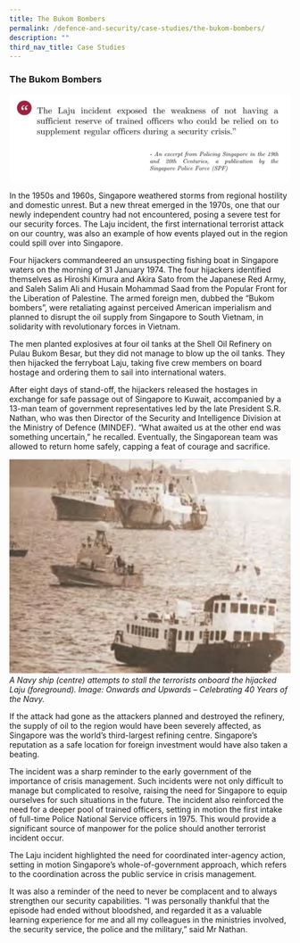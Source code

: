```yaml
---
title: The Bukom Bombers
permalink: /defence-and-security/case-studies/the-bukom-bombers/
description: ""
third_nav_title: Case Studies
---
```

### The Bukom Bombers
![Laju incident ](/images/Defence/Defence%209a.jpg)

In the 1950s and 1960s, Singapore weathered storms from regional hostility and domestic unrest. But a new threat emerged in the 1970s, one that our newly independent country had not encountered, posing a severe test for our security forces. The Laju incident, the first international terrorist attack on our country, was also an example of how events played out in the region could spill over into Singapore. 

Four hijackers commandeered an unsuspecting fishing boat in Singapore waters on the morning of 31 January 1974. The four hijackers identified themselves as Hiroshi Kimura and Akira Sato from the Japanese Red Army, and Saleh Salim Ali and Husain Mohammad Saad from the Popular Front for the Liberation of Palestine. The armed foreign men, dubbed the “Bukom bombers”, were retaliating against perceived American imperialism and planned to disrupt the oil supply from Singapore to South Vietnam, in solidarity with revolutionary forces in Vietnam.

The men planted explosives at four oil tanks at the Shell Oil Refinery on Pulau Bukom Besar, but they did not manage to blow up the oil tanks. They then hijacked the ferryboat Laju, taking five crew members on board hostage and ordering them to sail into international waters.

After eight days of stand-off, the hijackers released the hostages in exchange for safe passage out of Singapore to Kuwait, accompanied by a 13-man team of government representatives led by the late President S.R. Nathan, who was then Director of the Security and Intelligence Division at the Ministry of Defence (MINDEF). “What awaited us at the other end was something uncertain,” he recalled. Eventually, the Singaporean team was allowed to return home safely, capping a feat of courage and sacrifice.

![Laju navy ship terrorists](/images/Defence/Laju.png)
*A Navy ship (centre) attempts to stall the terrorists onboard the hijacked Laju (foreground). Image: Onwards and Upwards – Celebrating 40 Years of the Navy.*

If the attack had gone as the attackers planned and destroyed the refinery, the supply of oil to the region would have been severely affected, as Singapore was the world’s third-largest refining centre. Singapore’s reputation as a safe location for foreign investment would have also taken a beating. 

The incident was a sharp reminder to the early government of the importance of crisis management. Such incidents were not only difficult to manage but complicated to resolve, raising the need for Singapore to equip ourselves for such situations in the future. The incident also reinforced the need for a deeper pool of trained officers, setting in motion the first intake of full-time Police National Service officers in 1975. This would provide a significant source of manpower for the police should another terrorist incident occur. 

The Laju incident highlighted the need for coordinated inter-agency action, setting in motion Singapore’s whole-of-government approach, which refers to the coordination across the public service in crisis management.

It was also a reminder of the need to never be complacent and to always strengthen our security capabilities. “I was personally thankful that the episode had ended without bloodshed, and regarded it as a valuable learning experience for me and all my colleagues in the ministries involved, the security service, the police and the military,” said Mr Nathan.